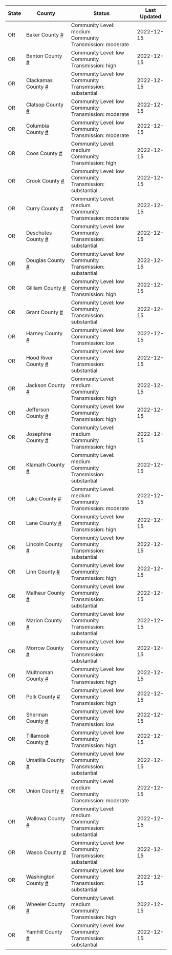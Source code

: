 State | County | Status | Last Updated
--- | --- | --- | --- 
OR | Baker County <a href="#baker_county">#</a> | <a name="baker_county"></a>Community Level: medium<br/>Community Transmission: moderate | 2022-12-15
OR | Benton County <a href="#benton_county">#</a> | <a name="benton_county"></a>Community Level: low<br/>Community Transmission: high | 2022-12-15
OR | Clackamas County <a href="#clackamas_county">#</a> | <a name="clackamas_county"></a>Community Level: low<br/>Community Transmission: substantial | 2022-12-15
OR | Clatsop County <a href="#clatsop_county">#</a> | <a name="clatsop_county"></a>Community Level: low<br/>Community Transmission: moderate | 2022-12-15
OR | Columbia County <a href="#columbia_county">#</a> | <a name="columbia_county"></a>Community Level: low<br/>Community Transmission: moderate | 2022-12-15
OR | Coos County <a href="#coos_county">#</a> | <a name="coos_county"></a>Community Level: medium<br/>Community Transmission: high | 2022-12-15
OR | Crook County <a href="#crook_county">#</a> | <a name="crook_county"></a>Community Level: low<br/>Community Transmission: substantial | 2022-12-15
OR | Curry County <a href="#curry_county">#</a> | <a name="curry_county"></a>Community Level: medium<br/>Community Transmission: moderate | 2022-12-15
OR | Deschutes County <a href="#deschutes_county">#</a> | <a name="deschutes_county"></a>Community Level: low<br/>Community Transmission: substantial | 2022-12-15
OR | Douglas County <a href="#douglas_county">#</a> | <a name="douglas_county"></a>Community Level: low<br/>Community Transmission: substantial | 2022-12-15
OR | Gilliam County <a href="#gilliam_county">#</a> | <a name="gilliam_county"></a>Community Level: low<br/>Community Transmission: high | 2022-12-15
OR | Grant County <a href="#grant_county">#</a> | <a name="grant_county"></a>Community Level: low<br/>Community Transmission: substantial | 2022-12-15
OR | Harney County <a href="#harney_county">#</a> | <a name="harney_county"></a>Community Level: low<br/>Community Transmission: low | 2022-12-15
OR | Hood River County <a href="#hood_river_county">#</a> | <a name="hood_river_county"></a>Community Level: low<br/>Community Transmission: substantial | 2022-12-15
OR | Jackson County <a href="#jackson_county">#</a> | <a name="jackson_county"></a>Community Level: medium<br/>Community Transmission: high | 2022-12-15
OR | Jefferson County <a href="#jefferson_county">#</a> | <a name="jefferson_county"></a>Community Level: low<br/>Community Transmission: high | 2022-12-15
OR | Josephine County <a href="#josephine_county">#</a> | <a name="josephine_county"></a>Community Level: medium<br/>Community Transmission: high | 2022-12-15
OR | Klamath County <a href="#klamath_county">#</a> | <a name="klamath_county"></a>Community Level: medium<br/>Community Transmission: substantial | 2022-12-15
OR | Lake County <a href="#lake_county">#</a> | <a name="lake_county"></a>Community Level: medium<br/>Community Transmission: moderate | 2022-12-15
OR | Lane County <a href="#lane_county">#</a> | <a name="lane_county"></a>Community Level: low<br/>Community Transmission: high | 2022-12-15
OR | Lincoln County <a href="#lincoln_county">#</a> | <a name="lincoln_county"></a>Community Level: low<br/>Community Transmission: substantial | 2022-12-15
OR | Linn County <a href="#linn_county">#</a> | <a name="linn_county"></a>Community Level: low<br/>Community Transmission: high | 2022-12-15
OR | Malheur County <a href="#malheur_county">#</a> | <a name="malheur_county"></a>Community Level: low<br/>Community Transmission: substantial | 2022-12-15
OR | Marion County <a href="#marion_county">#</a> | <a name="marion_county"></a>Community Level: low<br/>Community Transmission: substantial | 2022-12-15
OR | Morrow County <a href="#morrow_county">#</a> | <a name="morrow_county"></a>Community Level: low<br/>Community Transmission: substantial | 2022-12-15
OR | Multnomah County <a href="#multnomah_county">#</a> | <a name="multnomah_county"></a>Community Level: low<br/>Community Transmission: high | 2022-12-15
OR | Polk County <a href="#polk_county">#</a> | <a name="polk_county"></a>Community Level: low<br/>Community Transmission: high | 2022-12-15
OR | Sherman County <a href="#sherman_county">#</a> | <a name="sherman_county"></a>Community Level: low<br/>Community Transmission: low | 2022-12-15
OR | Tillamook County <a href="#tillamook_county">#</a> | <a name="tillamook_county"></a>Community Level: low<br/>Community Transmission: high | 2022-12-15
OR | Umatilla County <a href="#umatilla_county">#</a> | <a name="umatilla_county"></a>Community Level: low<br/>Community Transmission: substantial | 2022-12-15
OR | Union County <a href="#union_county">#</a> | <a name="union_county"></a>Community Level: medium<br/>Community Transmission: moderate | 2022-12-15
OR | Wallowa County <a href="#wallowa_county">#</a> | <a name="wallowa_county"></a>Community Level: medium<br/>Community Transmission: substantial | 2022-12-15
OR | Wasco County <a href="#wasco_county">#</a> | <a name="wasco_county"></a>Community Level: low<br/>Community Transmission: substantial | 2022-12-15
OR | Washington County <a href="#washington_county">#</a> | <a name="washington_county"></a>Community Level: low<br/>Community Transmission: substantial | 2022-12-15
OR | Wheeler County <a href="#wheeler_county">#</a> | <a name="wheeler_county"></a>Community Level: medium<br/>Community Transmission: high | 2022-12-15
OR | Yamhill County <a href="#yamhill_county">#</a> | <a name="yamhill_county"></a>Community Level: low<br/>Community Transmission: substantial | 2022-12-15
